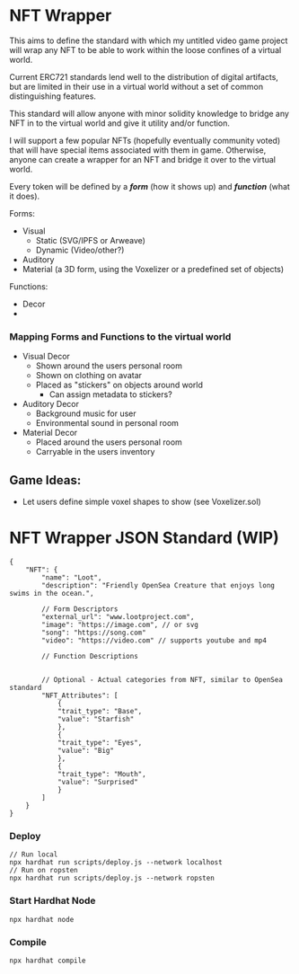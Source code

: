 # NFT Wrapper
This aims to define the standard with which my untitled video game project will wrap any NFT to be able to work within the loose confines of a virtual world.

Current ERC721 standards lend well to the distribution of digital artifacts, but are limited in their use in a virtual world without a set of common distinguishing features.

This standard will allow anyone with minor solidity knowledge to bridge any NFT in to the virtual world and give it utility and/or function.

I will support a few popular NFTs (hopefully eventually community voted) that will have special items associated with them in game.  Otherwise, anyone can create a wrapper for an NFT and bridge it over to the virtual world.

Every token will be defined by a ***form*** (how it shows up) and ***function*** (what it does).  

Forms:
* Visual
    * Static (SVG/IPFS or Arweave)
    * Dynamic (Video/other?)
* Auditory
* Material (a 3D form, using the Voxelizer or a predefined set of objects)

Functions:
* Decor
* 

### Mapping Forms and Functions to the virtual world
* Visual Decor
    * Shown around the users personal room
    * Shown on clothing on avatar
    * Placed as "stickers" on objects around world
        * Can assign metadata to stickers?
* Auditory Decor
    * Background music for user
    * Environmental sound in personal room
* Material Decor
    * Placed around the users personal room
    * Carryable in the users inventory



## Game Ideas:
* Let users define simple voxel shapes to show (see Voxelizer.sol)

# NFT Wrapper JSON Standard (WIP)
```
{
    "NFT": {
        "name": "Loot",
        "description": "Friendly OpenSea Creature that enjoys long swims in the ocean.",

        // Form Descriptors
        "external_url": "www.lootproject.com", 
        "image": "https://image.com", // or svg
        "song": "https://song.com"
        "video": "https://video.com" // supports youtube and mp4

        // Function Descriptions

  
        // Optional - Actual categories from NFT, similar to OpenSea standard
        "NFT_Attributes": [
            {
            "trait_type": "Base", 
            "value": "Starfish"
            }, 
            {
            "trait_type": "Eyes", 
            "value": "Big"
            }, 
            {
            "trait_type": "Mouth", 
            "value": "Surprised"
            }
        ]
    }
}
```

### Deploy
```
// Run local
npx hardhat run scripts/deploy.js --network localhost
// Run on ropsten
npx hardhat run scripts/deploy.js --network ropsten
```
### Start Hardhat Node
```
npx hardhat node
```
### Compile
```
npx hardhat compile
```
